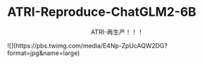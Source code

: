 # ATRI-Reproduce-ChatGLM2-6B
<p align="center">
ATRI-再生产！！！
</p>
![](https://pbs.twimg.com/media/E4Np-ZpUcAQW2DG?format=jpg&name=large)
